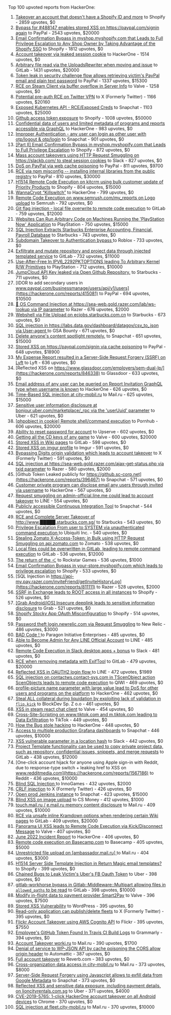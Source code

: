 Top 100 upvoted reports from HackerOne:

1. [Takeover an account that doesn't have a Shopify ID and more](https://hackerone.com/reports/867513) to Shopify - 2859 upvotes, $0
2. [Bypass for #488147 enables stored XSS on https://paypal.com/signin again](https://hackerone.com/reports/510152) to PayPal - 2543 upvotes, $20000
3. [Email Confirmation Bypass in myshop.myshopify.com that Leads to Full Privilege Escalation to Any Shop Owner by Taking Advantage of the Shopify SSO](https://hackerone.com/reports/791775) to Shopify - 1812 upvotes, $0
4. [Account takeover via leaked session cookie](https://hackerone.com/reports/745324) to HackerOne - 1514 upvotes, $0
5. [Arbitrary file read via the UploadsRewriter when moving and issue](https://hackerone.com/reports/827052) to GitLab - 1431 upvotes, $20000
6. [Token leak in security challenge flow allows retrieving victim's PayPal email and plain text password](https://hackerone.com/reports/739737) to PayPal - 1337 upvotes, $15300
7. [RCE on Steam Client via buffer overflow in Server Info](https://hackerone.com/reports/470520) to Valve - 1258 upvotes, $0
8. [Potential pre-auth RCE on Twitter VPN](https://hackerone.com/reports/591295) to X (Formerly Twitter) - 1166 upvotes, $20160
9. [Exposed Kubernetes API - RCE/Exposed Creds](https://hackerone.com/reports/455645) to Snapchat - 1103 upvotes, $25000
10. [Github access token exposure](https://hackerone.com/reports/1087489) to Shopify - 1008 upvotes, $50000
11. [Confidential data of users and limited metadata of programs and reports accessible via GraphQL](https://hackerone.com/reports/489146) to HackerOne - 983 upvotes, $0
12. [Improper Authentication - any user can login as other user with otp/logout & otp/login](https://hackerone.com/reports/921780) to Snapchat - 901 upvotes, $0
13. [[Part II] Email Confirmation Bypass in myshop.myshopify.com that Leads to Full Privilege Escalation](https://hackerone.com/reports/796808) to Shopify - 872 upvotes, $0
14. [Mass account takeovers using HTTP Request Smuggling on https://slackb.com/ to steal session cookies](https://hackerone.com/reports/737140) to Slack - 827 upvotes, $0
15. [DoS on PayPal via web cache poisoning](https://hackerone.com/reports/622122) to PayPal - 811 upvotes, $9700
16. [RCE via npm misconfig -- installing internal libraries from the public registry](https://hackerone.com/reports/925585) to PayPal - 810 upvotes, $30000
17. [H1514 Remote Code Execution on kitcrm using bulk customer update of Priority Products](https://hackerone.com/reports/422944) to Shopify - 804 upvotes, $15000
18. [WannaCrypt “Killswitch”](https://hackerone.com/reports/228648) to HackerOne - 799 upvotes, $0
19. [Remote Code Execution on www.semrush.com/my_reports on Logo upload](https://hackerone.com/reports/403417) to Semrush - 792 upvotes, $0
20. [Git flag injection - local file overwrite to remote code execution](https://hackerone.com/reports/658013) to GitLab - 759 upvotes, $12000
21. [Websites Can Run Arbitrary Code on Machines Running the 'PlayStation Now' Application](https://hackerone.com/reports/873614) to PlayStation - 750 upvotes, $15000
22. [SQL Injection Extracts Starbucks Enterprise Accounting, Financial, Payroll Database](https://hackerone.com/reports/531051) to Starbucks - 743 upvotes, $0
23. [Subdomain Takeover to Authentication bypass ](https://hackerone.com/reports/335330) to Roblox - 733 upvotes, $0
24. [Exfiltrate and mutate repository and project data through injected templated service](https://hackerone.com/reports/446585) to GitLab - 732 upvotes, $11000
25. [Use-After-Free In IPV6_2292PKTOPTIONS leading To Arbitrary Kernel R/W Primitives](https://hackerone.com/reports/826026) to PlayStation - 712 upvotes, $10000
26. [JumpCloud API Key leaked via Open Github Repository.](https://hackerone.com/reports/716292) to Starbucks - 711 upvotes, $0
27. [IDOR to add secondary users in www.paypal.com/businessmanage/users/api/v1/users](https://hackerone.com/reports/415081) to PayPal - 694 upvotes, $10500
28. [🐞 OS Command Injection at https://sea-web.gold.razer.com/lab/ws-lookup via IP parameter](https://hackerone.com/reports/821962) to Razer - 676 upvotes, $2000
29. [Webshell via File Upload on ecjobs.starbucks.com.cn](https://hackerone.com/reports/506646) to Starbucks - 673 upvotes, $0
30. [SQL injection in https://labs.data.gov/dashboard/datagov/csv_to_json via User-agent ](https://hackerone.com/reports/297478) to GSA Bounty - 671 upvotes, $0
31. [Delete anyone's content spotlight remotely.](https://hackerone.com/reports/1819832) to Snapchat - 651 upvotes, $15000
32. [Stored XSS on https://paypal.com/signin via cache poisoning](https://hackerone.com/reports/488147) to PayPal - 648 upvotes, $18900
33. [My Expense Report resulted in a Server-Side Request Forgery (SSRF) on Lyft](https://hackerone.com/reports/885975) to Lyft - 636 upvotes, $0
34. [Reflected XSS on https://www.glassdoor.com/employers/sem-dual-lp/](https://hackerone.com/reports/846338) to Glassdoor - 633 upvotes, $0
35. [Email address of any user can be queried on Report Invitation GraphQL type when username is known](https://hackerone.com/reports/792927) to HackerOne - 626 upvotes, $0
36. [Time-Based SQL injection at city-mobil.ru](https://hackerone.com/reports/868436) to Mail.ru - 625 upvotes, $15000
37. [Sensitive user information disclosure at bonjour.uber.com/marketplace/_rpc via the 'userUuid' parameter](https://hackerone.com/reports/542340) to Uber - 621 upvotes, $0
38. [[phpobject in cookie] Remote shell/command execution](https://hackerone.com/reports/141956) to Pornhub - 606 upvotes, $20000
39. [Ability to reset password for account](https://hackerone.com/reports/322985) to Upserve  - 602 upvotes, $0
40. [Getting all the CD keys of any game](https://hackerone.com/reports/391217) to Valve - 600 upvotes, $20000
41. [Stored XSS in Wiki pages](https://hackerone.com/reports/526325) to GitLab - 598 upvotes, $0
42. [Stored XSS on imgur profile](https://hackerone.com/reports/484434) to Imgur - 591 upvotes, $0
43. [Bypassing Digits origin validation which leads to account takeover](https://hackerone.com/reports/129873) to X (Formerly Twitter) - 591 upvotes, $0
44. [SQL injection at https://sea-web.gold.razer.com/ajax-get-status.php via txid parameter](https://hackerone.com/reports/819738) to Razer - 580 upvotes, $2000
45. [Github Token Leaked publicly for https://github.sc-corp.net](https://hackerone.com/reports/396467) to Snapchat - 571 upvotes, $0
46. [Customer private program can disclose email any users through invited via username](https://hackerone.com/reports/807448) to HackerOne - 567 upvotes, $0
47. [Request smuggling on admin-official.line.me could lead to account takeover](https://hackerone.com/reports/740037) to LINE - 554 upvotes, $0
48. [Publicly accessible Continuous Integration Tool](https://hackerone.com/reports/313457) to Snapchat - 544 upvotes, $0
49. [RCE and Complete Server Takeover of http://www.█████.starbucks.com.sg/](https://hackerone.com/reports/502758) to Starbucks - 543 upvotes, $0
50. [Privilege Escalation From user to SYSTEM via unauthenticated command execution ](https://hackerone.com/reports/544928) to Ubiquiti Inc. - 540 upvotes, $0
51. [Stealing Zomato X-Access-Token: in Bulk using HTTP Request Smuggling on api.zomato.com](https://hackerone.com/reports/771666) to Zomato - 538 upvotes, $0
52. [Local files could be overwritten in GitLab, leading to remote command execution](https://hackerone.com/reports/587854) to GitLab - 536 upvotes, $12000
53. [The return of the ＜](https://hackerone.com/reports/639684) to Rockstar Games - 536 upvotes, $1000
54. [Email Confirmation Bypass in your-store.myshopify.com which leads to privilege escalation](https://hackerone.com/reports/910300) to Shopify - 533 upvotes, $0
55. [SQL Injection in https://api-my.pay.razer.com/inviteFriend/getInviteHistoryLog](https://hackerone.com/reports/811111) to Razer - 528 upvotes, $2000
56. [SSRF in Exchange leads to ROOT access in all instances](https://hackerone.com/reports/341876) to Shopify - 526 upvotes, $0
57. [[Grab Android/iOS] Insecure deeplink leads to sensitive information disclosure](https://hackerone.com/reports/401793) to Grab - 521 upvotes, $0
58. [Shopify Stocky App OAuth Misconfiguration](https://hackerone.com/reports/740989) to Shopify - 514 upvotes, $0
59. [Password theft login.newrelic.com via Request Smuggling](https://hackerone.com/reports/498052) to New Relic - 486 upvotes, $3000
60. [BAD Code ! ](https://hackerone.com/reports/180074) to Paragon Initiative Enterprises - 485 upvotes, $0
61. [Able to Become Admin for Any LINE Official Account](https://hackerone.com/reports/698579) to LINE - 485 upvotes, $0
62. [Remote Code Execution in Slack desktop apps + bonus](https://hackerone.com/reports/783877) to Slack - 481 upvotes, $0
63. [RCE when removing metadata with ExifTool](https://hackerone.com/reports/1154542) to GitLab - 479 upvotes, $20000
64. [Reflected XSS in OAUTH2 login flow ](https://hackerone.com/reports/697099) to LINE - 472 upvotes, $1989
65. [SQL injection on contactws.contact-sys.com in TScenObject action ScenObjects leads to remote code execution](https://hackerone.com/reports/816254) to QIWI - 469 upvotes, $0
66. [profile-picture name parameter with large value lead to DoS for other users and programs on the platform](https://hackerone.com/reports/764434) to HackerOne - 462 upvotes, $0
67. [Steal ALL collateral during liquidation by exploiting lack of validation in `flip.kick`](https://hackerone.com/reports/684092) to BlockDev Sp. Z o.o - 461 upvotes, $0
68. [XSS in steam react chat client](https://hackerone.com/reports/409850) to Valve - 454 upvotes, $0
69. [Cross-Site-Scripting on www.tiktok.com and m.tiktok.com leading to Data Exfiltration](https://hackerone.com/reports/968082) to TikTok - 449 upvotes, $0
70. [How the Bug stole hacking](https://hackerone.com/reports/762510) to HackerOne - 448 upvotes, $0
71. [Access to multiple production Grafana dashboards](https://hackerone.com/reports/663628) to Snapchat - 446 upvotes, $10000
72. [XSS vulnerable parameter in a location hash](https://hackerone.com/reports/146336) to Slack - 442 upvotes, $0
73. [Project Template functionality can be used to copy private project data, such as repository, confidential issues, snippets, and merge requests](https://hackerone.com/reports/689314) to GitLab - 438 upvotes, $12000
74. [One-click account hijack for anyone using Apple sign-in with Reddit, due to response-type switch + leaking href to XSS on www.redditmedia.com](https://hackerone.com/reports/1567186) to Reddit - 436 upvotes, $10000
75. [Blind SQL Injection ](https://hackerone.com/reports/758654) to InnoGames - 432 upvotes, $2000
76. [CRLF injection](https://hackerone.com/reports/446271) to X (Formerly Twitter) - 426 upvotes, $0
77. [Open prod Jenkins instance](https://hackerone.com/reports/231460) to Snapchat - 423 upvotes, $15000
78. [Blind XSS on image upload](https://hackerone.com/reports/1010466) to CS Money - 412 upvotes, $1000
79. [touch.mail.ru / e.mail.ru memory content disclosure](https://hackerone.com/reports/513236) to Mail.ru - 409 upvotes, $10000
80. [RCE via unsafe inline Kramdown options when rendering certain Wiki pages](https://hackerone.com/reports/1125425) to GitLab - 409 upvotes, $20000
81. [Panorama UI XSS leads to Remote Code Execution via Kick/Disconnect Message](https://hackerone.com/reports/631956) to Valve - 407 upvotes, $0
82. [June 2022 Incident Report](https://hackerone.com/reports/1622449) to HackerOne - 406 upvotes, $0
83. [Remote code execution on Basecamp.com](https://hackerone.com/reports/365271) to Basecamp - 405 upvotes, $5000
84. [Unrestricted file upload on [ambassador.mail.ru] ](https://hackerone.com/reports/854032) to Mail.ru - 404 upvotes, $3000
85. [H1514 Server Side Template Injection in Return Magic email templates?](https://hackerone.com/reports/423541) to Shopify - 399 upvotes, $0
86. [Chained Bugs to Leak Victim's Uber's FB Oauth Token](https://hackerone.com/reports/202781) to Uber - 398 upvotes, $0
87. [gitlab-workhorse bypass in Gitlab::Middleware::Multipart allowing files in `allowed_paths` to be read](https://hackerone.com/reports/850447) to GitLab - 398 upvotes, $10000
88. [Modify in-flight data to payment provider Smart2Pay](https://hackerone.com/reports/1295844) to Valve - 396 upvotes, $7500
89. [Stored XSS Vulnerability](https://hackerone.com/reports/643908) to WordPress - 395 upvotes, $0
90. [Read-only application can publish/delete fleets](https://hackerone.com/reports/1032468) to X (Formerly Twitter) - 395 upvotes, $0
91. [Flickr Account Takeover using AWS Cognito API](https://hackerone.com/reports/1342088) to Flickr - 395 upvotes, $7550
92. [Employee's GitHub Token Found In Travis CI Build Logs](https://hackerone.com/reports/496937) to Grammarly - 394 upvotes, $0
93. [Account Takeover worki.ru](https://hackerone.com/reports/744662) to Mail.ru - 390 upvotes, $1700
94. [Denial of service to WP-JSON API by cache poisoning the CORS allow origin header](https://hackerone.com/reports/591302) to Automattic - 387 upvotes, $0
95. [Full account takeover](https://hackerone.com/reports/314808) to Reverb.com - 383 upvotes, $0
96. [Cross-organization data access in city-mobil.ru](https://hackerone.com/reports/863983) to Mail.ru - 373 upvotes, $8000
97. [Server-Side Request Forgery using Javascript allows to exfill data from Google Metadata](https://hackerone.com/reports/530974) to Snapchat - 373 upvotes, $0
98. [Reflected XSS and sensitive data exposure, including payment details, on lioncityrentals.com.sg](https://hackerone.com/reports/340431) to Uber - 371 upvotes, $4000
99. [CVE-2019-5765: 1-click HackerOne account takeover on all Android devices](https://hackerone.com/reports/563870) to Chrome - 370 upvotes, $0
100. [SQL injection at fleet.city-mobil.ru](https://hackerone.com/reports/881901) to Mail.ru - 370 upvotes, $10000
